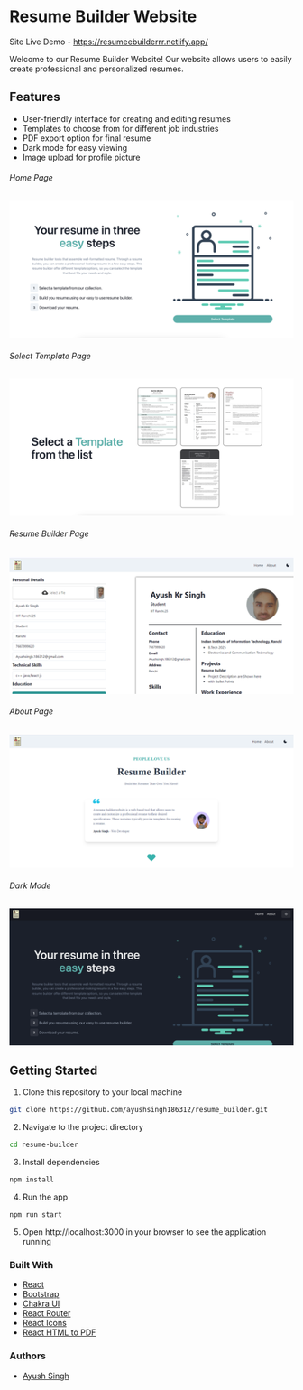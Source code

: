 # Resume Builder Website

Site Live Demo - https://resumeebuilderrr.netlify.app/

Welcome to our Resume Builder Website! Our website allows users to easily create professional and personalized resumes.

## Features
- User-friendly interface for creating and editing resumes
- Templates to choose from for different job industries
- PDF export option for final resume
- Dark mode for easy viewing
- Image upload for profile picture



###### Home Page
![Home Page](https://github.com/ayushsingh186312/resume_builder/blob/master/Home.png)

###### Select Template Page
![Select Template](https://github.com/ayushsingh186312/resume_builder/blob/master/Template%20Meny.png)
###### Resume Builder Page
![Resume Building](https://github.com/ayushsingh186312/resume_builder/blob/master/Sample%20Template.png)
###### About Page
![About Page](https://github.com/ayushsingh186312/resume_builder/blob/master/About%20Page.png)

###### Dark Mode
![Dark Mode](https://github.com/ayushsingh186312/resume_builder/blob/master/Dark%20Mode.png)



## Getting Started
1. Clone this repository to your local machine
```bash
git clone https://github.com/ayushsingh186312/resume_builder.git
```
2. Navigate to the project directory
```bash
cd resume-builder
```
3. Install dependencies
```bash
npm install
```
4. Run the app
```bash
npm run start
```
5. Open http://localhost:3000 in your browser to see the application running

### Built With
- [React](https://reactjs.org/)
- [Bootstrap](https://getbootstrap.com/)
- [Chakra UI](https://chakra-ui.com/)
- [React Router](https://reactrouter.com/)
- [React Icons](https://react-icons.github.io/react-icons/)
- [React HTML to PDF](https://www.npmjs.com/package/react-html-to-pdf)

### Authors
- [Ayush Singh]()
